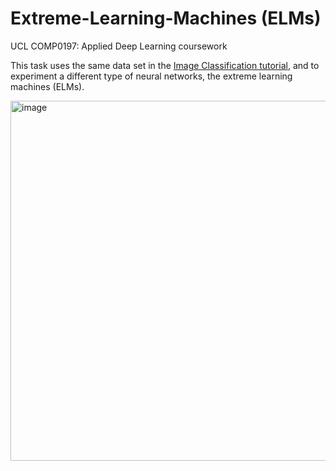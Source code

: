 # Extreme-Learning-Machines (ELMs)

UCL COMP0197: Applied Deep Learning coursework

This task uses the same data set in the [Image Classification tutorial](https://github.com/YipengHu/COMP0197/tree/main/tutorials/img_cls), and to experiment a different type of neural networks, the extreme learning machines (ELMs).

<img width="576" height="576" alt="image" src="https://github.com/user-attachments/assets/0fdd27bb-7e65-444c-b0aa-b3775d7552c5" />

